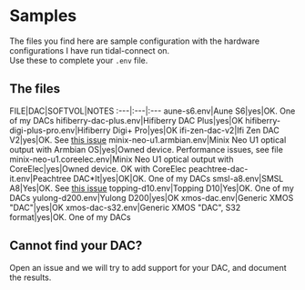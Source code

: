 # Samples

The files you find here are sample configuration with the hardware configurations I have run tidal-connect on.  
Use these to complete your `.env` file.  

## The files

FILE|DAC|SOFTVOL|NOTES
:---|:---|:---
aune-s6.env|Aune S6|yes|OK. One of my DACs
hifiberry-dac-plus.env|Hifiberry DAC Plus|yes|OK
hifiberry-digi-plus-pro.env|Hifiberry Digi+ Pro|yes|OK
ifi-zen-dac-v2|Ifi Zen DAC V2|yes|OK. See [this issue](https://github.com/GioF71/tidal-connect/issues/136)
minix-neo-u1.armbian.env|Minix Neo U1 optical output with Armbian OS|yes|Owned device. Performance issues, see file
minix-neo-u1.coreelec.env|Minix Neo U1 optical output with CoreElec|yes|Owned device. OK with CoreElec
peachtree-dac-it.env|Peachtree DAC*It|yes|OK|OK. One of my DACs
smsl-a8.env|SMSL A8|Yes|OK. See [this issue](https://github.com/GioF71/tidal-connect/issues/103)
topping-d10.env|Topping D10|Yes|OK. One of my DACs
yulong-d200.env|Yulong D200|yes|OK
xmos-dac.env|Generic XMOS "DAC"|yes|OK
xmos-dac-s32.env|Generic XMOS "DAC", S32 format|yes|OK. One of my DACs

## Cannot find your DAC?

Open an issue and we will try to add support for your DAC, and document the results.
